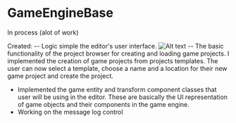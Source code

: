 # GameEngineBase

In process (alot of work)

Created:
-- Logic simple the editor's user interface. 
![Alt text](https://github.com/igorlev91/GameEngineTest/tree/main/VSCodeSnippets/screen.jpg "Image")
-- The basic functionality of the project browser for creating and loading game projects. I implemented the creation of game projects from projects templates. The user can now select a template, choose a name and a location for their new game project and create the project.
- Implemented the game entity and transform component classes that user will be using in the editor. These are basically the UI representation of game objects and their components in the game engine.
- Working on the message log control
